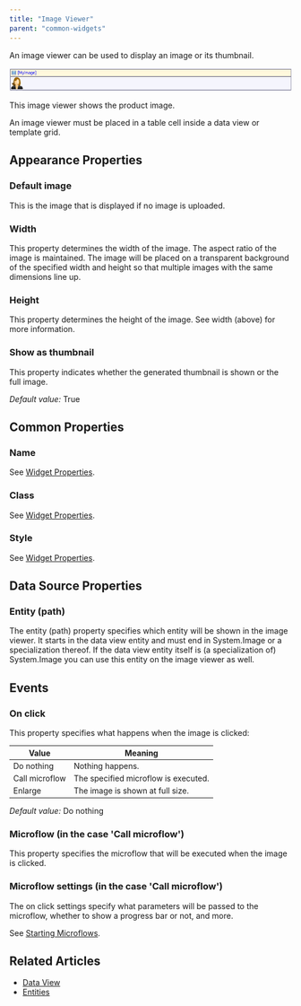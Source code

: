 ```yaml
---
title: "Image Viewer"
parent: "common-widgets"
---
```

An image viewer can be used to display an image or its thumbnail.

![](attachments/819203/918195.png)

This image viewer shows the product image.

An image viewer must be placed in a table cell inside a data view or template grid.

## Appearance Properties

### Default image

This is the image that is displayed if no image is uploaded.

### Width

This property determines the width of the image. The aspect ratio of the image is maintained. The image will be placed on a transparent background of the specified width and height so that multiple images with the same dimensions line up.

### Height

This property determines the height of the image. See width (above) for more information.

### Show as thumbnail

This property indicates whether the generated thumbnail is shown or the full image.

_Default value:_ True

## Common Properties

### Name

See [Widget Properties](widget-properties).

### Class

See [Widget Properties](widget-properties).

### Style

See [Widget Properties](widget-properties).

## Data Source Properties

### Entity (path)

The entity (path) property specifies which entity will be shown in the image viewer. It starts in the data view entity and must end in System.Image or a specialization thereof. If the data view entity itself is (a specialization of) System.Image you can use this entity on the image viewer as well.

## Events

### On click

This property specifies what happens when the image is clicked:

| Value | Meaning |
| --- | --- |
| Do nothing | Nothing happens. |
| Call microflow | The specified microflow is executed. |
| Enlarge | The image is shown at full size. |

_Default value:_ Do nothing

### Microflow (in the case 'Call microflow')

This property specifies the microflow that will be executed when the image is clicked.

### Microflow settings (in the case 'Call microflow')

The on click settings specify what parameters will be passed to the microflow, whether to show a progress bar or not, and more.

See [Starting Microflows](starting-microflows).

## Related Articles

*   [Data View](data-view)
*   [Entities](entities)
